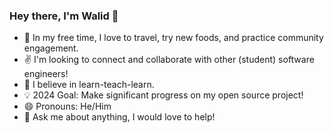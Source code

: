 ### Hey there, I'm Walid 👋

- 🌱 In my free time, I love to travel, try new foods, and practice community engagement.  
- ✌️ I'm looking to connect and collaborate with other (student) software engineers!
- 📝 I believe in learn-teach-learn.
- 💡 2024 Goal: Make significant progress on my open source project! 
- 😄 Pronouns: He/Him
- 💬 Ask me about anything, I would love to help! 
